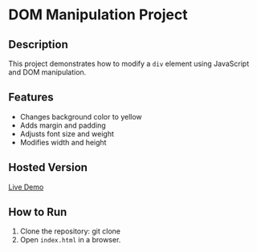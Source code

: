 # DOM Manipulation Project

## Description
This project demonstrates how to modify a `div` element using JavaScript and DOM manipulation.

## Features
- Changes background color to yellow
- Adds margin and padding
- Adjusts font size and weight
- Modifies width and height

## Hosted Version
[Live Demo](YOUR_HOSTED_LINK_HERE)

## How to Run
1. Clone the repository:
git clone 
2. Open `index.html` in a browser.
